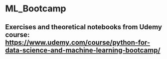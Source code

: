 # ML_Bootcamp

## Exercises and theoretical notebooks from Udemy course: https://www.udemy.com/course/python-for-data-science-and-machine-learning-bootcamp/
